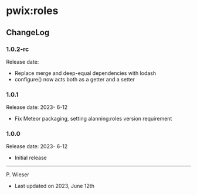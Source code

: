 # pwix:roles

## ChangeLog

### 1.0.2-rc

Release date: 

- Replace merge and deep-equal dependencies with lodash
- configure() now acts both as a getter and a setter

### 1.0.1

Release date: 2023- 6-12

- Fix Meteor packaging, setting alanning:roles version requirement

### 1.0.0

Release date: 2023- 6-12

- Initial release

---
P. Wieser
- Last updated on 2023, June 12th
